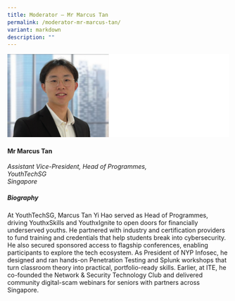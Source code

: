 ```yaml
---
title: Moderator – Mr Marcus Tan
permalink: /moderator-mr-marcus-tan/
variant: markdown
description: ""
---
```

![](/images/2025%20speakers/marcus.png)
#### **Mr Marcus Tan**

*Assistant Vice-President, Head of Programmes, <br>YouthTechSG<br>Singapore*

##### **Biography**
At YouthTechSG, Marcus Tan Yi Hao served as Head of Programmes, driving YouthxSkills and YouthxIgnite to open doors for financially underserved youths. He partnered with industry and certification providers to fund training and credentials that help students break into cybersecurity. He also secured sponsored access to flagship conferences, enabling participants to explore the tech ecosystem. As President of NYP Infosec, he designed and ran hands-on Penetration Testing and Splunk workshops that turn classroom theory into practical, portfolio-ready skills. Earlier, at ITE, he co-founded the Network &amp; Security Technology Club and delivered community digital-scam webinars for seniors with partners across Singapore.